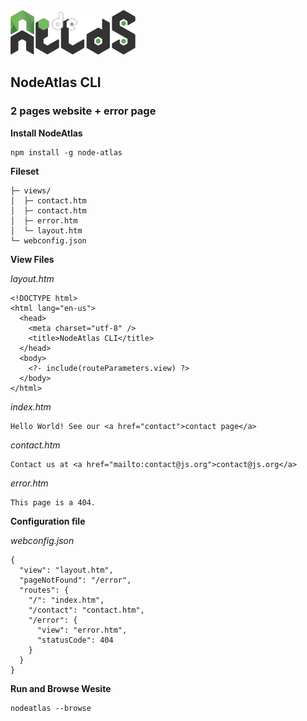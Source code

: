 <img class="logo" src="media/images/min/battles/node-atlas.png" src="NodeAtlas CLI">

<h2>NodeAtlas CLI</h2>

<h3>2 pages website + error page</h3>

<p><strong>Install NodeAtlas</strong></p>

<pre><code class="lang-bash">npm install -g node-atlas</code></pre>

<p><strong>Fileset</strong></p>

<pre><code>├─ views/
│  ├─ contact.htm
│  ├─ contact.htm
│  ├─ error.htm
│  └─ layout.htm
└─ webconfig.json</code></pre>

<p><strong>View Files</strong></p>

<p><em>layout.htm</em></p>

<pre><code class="lang-html">&lt;!DOCTYPE html>
&lt;html lang="en-us">
  &lt;head>
    &lt;meta charset="utf-8" />
    &lt;title>NodeAtlas CLI&lt;/title>
  &lt;/head>
  &lt;body>
    &lt;?- include(routeParameters.view) ?>
  &lt;/body>
&lt;/html></code></pre>

<p><em>index.htm</em></p>

<pre><code class="lang-html">Hello World! See our &lt;a href="contact">contact page&lt;/a></code></pre>

<p><em>contact.htm</em></p>

<pre><code class="lang-html">Contact us at &lt;a href="mailto:contact@js.org">contact@js.org&lt;/a></code></pre>

<p><em>error.htm</em></p>

<pre><code class="lang-html">This page is a 404.</code></pre>

<p><strong>Configuration file</strong></p>

<p><em>webconfig.json</em></p>

<pre><code class="lang-json">{
  "view": "layout.htm",
  "pageNotFound": "/error",
  "routes": {
    "/": "index.htm",
    "/contact": "contact.htm",
    "/error": {
      "view": "error.htm",
      "statusCode": 404
    }
  }
}</code></pre>

<p><strong>Run and Browse Wesite</strong></p>

<pre><code class="lang-bash">nodeatlas --browse</code></pre>
